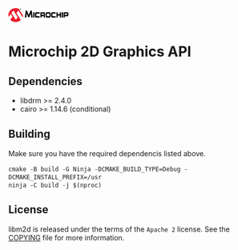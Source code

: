 ![Microchip](docs/microchip_logo.png)

# Microchip 2D Graphics API

## Dependencies

- libdrm >= 2.4.0
- cairo >= 1.14.6 (conditional)

## Building

Make sure you have the required dependencis listed above.

    cmake -B build -G Ninja -DCMAKE_BUILD_TYPE=Debug -DCMAKE_INSTALL_PREFIX=/usr
    ninja -C build -j $(nproc)

## License

libm2d is released under the terms of the `Apache 2` license. See the [COPYING](COPYING)
file for more information.
